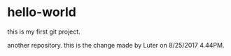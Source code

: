 # hello-world
this is my first git project.

another repository.
this is the change made by Luter on 8/25/2017 4.44PM.
